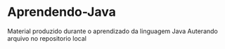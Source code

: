 # Aprendendo-Java
Material produzido durante o aprendizado da linguagem Java 
Auterando arquivo no repositorio local